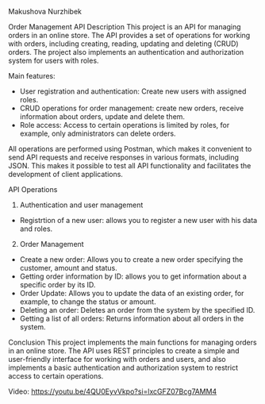 Makushova Nurzhibek

Order Management API
Description
This project is an API for managing orders in an online store. The API provides a set of operations for working with orders, 
including creating, reading, updating and deleting (CRUD) orders. 
The project also implements an authentication and authorization system for users with roles.

Main features:
- User registration and authentication: Create new users with assigned roles.
- CRUD operations for order management: create new orders, receive information about orders, update and delete them.
- Role access: Access to certain operations is limited by roles, for example, only administrators can delete orders.

All operations are performed using Postman, which makes it convenient to send API requests and receive responses in various formats, 
including JSON. This makes it possible to test all API functionality and facilitates the development of client applications.

API Operations

1. Authentication and user management
- Registrtion of a new user: allows you to register a new user with his data and roles.

2. Order Management
- Create a new order: Allows you to create a new order specifying the customer, amount and status.
- Getting order information by ID: allows you to get information about a specific order by its ID.
- Order Update: Allows you to update the data of an existing order, for example, to change the status or amount.
- Deleting an order: Deletes an order from the system by the specified ID.
- Getting a list of all orders: Returns information about all orders in the system.

Conclusion
This project implements the main functions for managing orders in an online store. 
The API uses REST principles to create a simple and user-friendly interface for working with orders and users, 
and also implements a basic authentication and authorization system to restrict access to certain operations.

Video:
https://youtu.be/4QU0EyvVkpo?si=lxcGFZ07Bcg7AMM4
